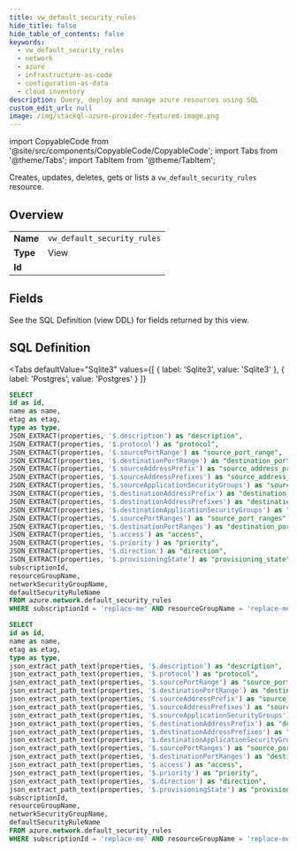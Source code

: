 ```yaml
--- 
title: vw_default_security_rules
hide_title: false
hide_table_of_contents: false
keywords:
  - vw_default_security_rules
  - network
  - azure
  - infrastructure-as-code
  - configuration-as-data
  - cloud inventory
description: Query, deploy and manage azure resources using SQL
custom_edit_url: null
image: /img/stackql-azure-provider-featured-image.png
---
```


import CopyableCode from '@site/src/components/CopyableCode/CopyableCode';
import Tabs from '@theme/Tabs';
import TabItem from '@theme/TabItem';

Creates, updates, deletes, gets or lists a <code>vw_default_security_rules</code> resource.

## Overview
<table><tbody>
<tr><td><b>Name</b></td><td><code>vw_default_security_rules</code></td></tr>
<tr><td><b>Type</b></td><td>View</td></tr>
<tr><td><b>Id</b></td><td><CopyableCode code="azure.network.vw_default_security_rules" /></td></tr>
</tbody></table>

## Fields

See the SQL Definition (view DDL) for fields returned by this view.

## SQL Definition

<Tabs
defaultValue="Sqlite3"
values={[
{ label: 'Sqlite3', value: 'Sqlite3' },
{ label: 'Postgres', value: 'Postgres' }
]}
>
<TabItem value="Sqlite3">

```sql
SELECT
id as id,
name as name,
etag as etag,
type as type,
JSON_EXTRACT(properties, '$.description') as "description",
JSON_EXTRACT(properties, '$.protocol') as "protocol",
JSON_EXTRACT(properties, '$.sourcePortRange') as "source_port_range",
JSON_EXTRACT(properties, '$.destinationPortRange') as "destination_port_range",
JSON_EXTRACT(properties, '$.sourceAddressPrefix') as "source_address_prefix",
JSON_EXTRACT(properties, '$.sourceAddressPrefixes') as "source_address_prefixes",
JSON_EXTRACT(properties, '$.sourceApplicationSecurityGroups') as "source_application_security_groups",
JSON_EXTRACT(properties, '$.destinationAddressPrefix') as "destination_address_prefix",
JSON_EXTRACT(properties, '$.destinationAddressPrefixes') as "destination_address_prefixes",
JSON_EXTRACT(properties, '$.destinationApplicationSecurityGroups') as "destination_application_security_groups",
JSON_EXTRACT(properties, '$.sourcePortRanges') as "source_port_ranges",
JSON_EXTRACT(properties, '$.destinationPortRanges') as "destination_port_ranges",
JSON_EXTRACT(properties, '$.access') as "access",
JSON_EXTRACT(properties, '$.priority') as "priority",
JSON_EXTRACT(properties, '$.direction') as "direction",
JSON_EXTRACT(properties, '$.provisioningState') as "provisioning_state",
subscriptionId,
resourceGroupName,
networkSecurityGroupName,
defaultSecurityRuleName
FROM azure.network.default_security_rules
WHERE subscriptionId = 'replace-me' AND resourceGroupName = 'replace-me' AND networkSecurityGroupName = 'replace-me';
```

</TabItem>
<TabItem value="Postgres">

```sql
SELECT
id as id,
name as name,
etag as etag,
type as type,
json_extract_path_text(properties, '$.description') as "description",
json_extract_path_text(properties, '$.protocol') as "protocol",
json_extract_path_text(properties, '$.sourcePortRange') as "source_port_range",
json_extract_path_text(properties, '$.destinationPortRange') as "destination_port_range",
json_extract_path_text(properties, '$.sourceAddressPrefix') as "source_address_prefix",
json_extract_path_text(properties, '$.sourceAddressPrefixes') as "source_address_prefixes",
json_extract_path_text(properties, '$.sourceApplicationSecurityGroups') as "source_application_security_groups",
json_extract_path_text(properties, '$.destinationAddressPrefix') as "destination_address_prefix",
json_extract_path_text(properties, '$.destinationAddressPrefixes') as "destination_address_prefixes",
json_extract_path_text(properties, '$.destinationApplicationSecurityGroups') as "destination_application_security_groups",
json_extract_path_text(properties, '$.sourcePortRanges') as "source_port_ranges",
json_extract_path_text(properties, '$.destinationPortRanges') as "destination_port_ranges",
json_extract_path_text(properties, '$.access') as "access",
json_extract_path_text(properties, '$.priority') as "priority",
json_extract_path_text(properties, '$.direction') as "direction",
json_extract_path_text(properties, '$.provisioningState') as "provisioning_state",
subscriptionId,
resourceGroupName,
networkSecurityGroupName,
defaultSecurityRuleName
FROM azure.network.default_security_rules
WHERE subscriptionId = 'replace-me' AND resourceGroupName = 'replace-me' AND networkSecurityGroupName = 'replace-me';
```

</TabItem>
</Tabs>

